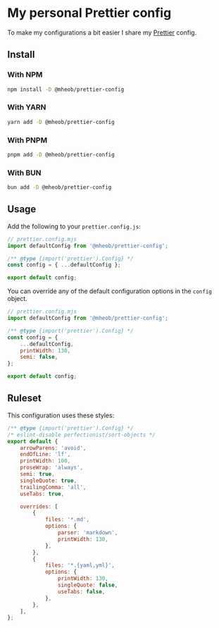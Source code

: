# My personal Prettier config

To make my configurations a bit easier I share my [Prettier](https://prettier.io) config.

## Install

### With NPM

```sh
npm install -D @mheob/prettier-config
```

### With YARN

```sh
yarn add -D @mheob/prettier-config
```

### With PNPM

```sh
pnpm add -D @mheob/prettier-config
```

### With BUN

```sh
bun add -D @mheob/prettier-config
```

## Usage

Add the following to your `prettier.config.js`:

```js
// prettier.config.mjs
import defaultConfig from '@mheob/prettier-config';

/** @type {import('prettier').Config} */
const config = { ...defaultConfig };

export default config;
```

You can override any of the default configuration options in the `config` object.

```js
// prettier.config.mjs
import defaultConfig from '@mheob/prettier-config';

/** @type {import('prettier').Config} */
const config = {
	...defaultConfig,
	printWidth: 130,
	semi: false,
};

export default config;
```

## Ruleset

This configuration uses these styles:

```js
/** @type {import('prettier').Config} */
/* eslint-disable perfectionist/sort-objects */
export default {
	arrowParens: 'avoid',
	endOfLine: 'lf',
	printWidth: 100,
	proseWrap: 'always',
	semi: true,
	singleQuote: true,
	trailingComma: 'all',
	useTabs: true,

	overrides: [
		{
			files: '*.md',
			options: {
				parser: 'markdown',
				printWidth: 130,
			},
		},
		{
			files: '*.{yaml,yml}',
			options: {
				printWidth: 130,
				singleQuote: false,
				useTabs: false,
			},
		},
	],
};
```
